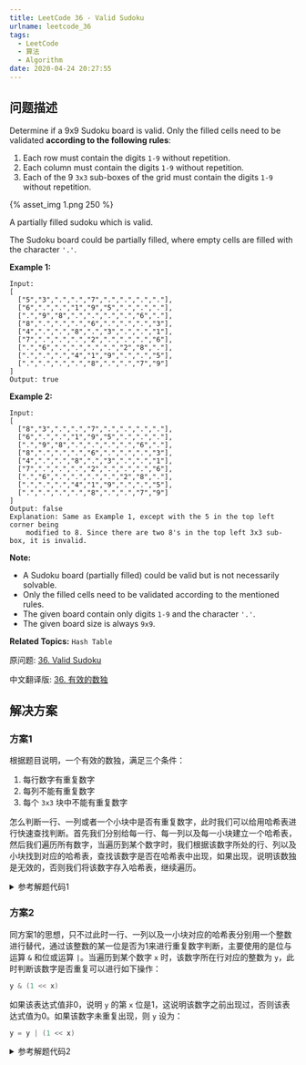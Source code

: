 ```yaml
---
title: LeetCode 36 - Valid Sudoku
urlname: leetcode_36
tags:
  - LeetCode
  - 算法
  - Algorithm
date: 2020-04-24 20:27:55
---
```


## 问题描述

Determine if a 9x9 Sudoku board is valid. Only the filled cells need to be validated __according to the following rules__:

1. Each row must contain the digits `1-9` without repetition.
2. Each column must contain the digits `1-9` without repetition.
3. Each of the 9 `3x3` sub-boxes of the grid must contain the digits `1-9` without repetition.

{% asset_img 1.png 250 %}

A partially filled sudoku which is valid.

The Sudoku board could be partially filled, where empty cells are filled with the character `'.'`.

__Example 1:__

```
Input:
[
  ["5","3",".",".","7",".",".",".","."],
  ["6",".",".","1","9","5",".",".","."],
  [".","9","8",".",".",".",".","6","."],
  ["8",".",".",".","6",".",".",".","3"],
  ["4",".",".","8",".","3",".",".","1"],
  ["7",".",".",".","2",".",".",".","6"],
  [".","6",".",".",".",".","2","8","."],
  [".",".",".","4","1","9",".",".","5"],
  [".",".",".",".","8",".",".","7","9"]
]
Output: true
```

__Example 2:__

```
Input:
[
  ["8","3",".",".","7",".",".",".","."],
  ["6",".",".","1","9","5",".",".","."],
  [".","9","8",".",".",".",".","6","."],
  ["8",".",".",".","6",".",".",".","3"],
  ["4",".",".","8",".","3",".",".","1"],
  ["7",".",".",".","2",".",".",".","6"],
  [".","6",".",".",".",".","2","8","."],
  [".",".",".","4","1","9",".",".","5"],
  [".",".",".",".","8",".",".","7","9"]
]
Output: false
Explanation: Same as Example 1, except with the 5 in the top left corner being 
    modified to 8. Since there are two 8's in the top left 3x3 sub-box, it is invalid.
```

__Note:__

* A Sudoku board (partially filled) could be valid but is not necessarily solvable.
* Only the filled cells need to be validated according to the mentioned rules.
* The given board contain only digits `1-9` and the character `'.'`.
* The given board size is always `9x9`.

__Related Topics:__ `Hash Table`

原问题: [36. Valid Sudoku](https://leetcode.com/problems/valid-sudoku/)

中文翻译版: [36. 有效的数独](https://leetcode-cn.com/problems/valid-sudoku/)

## 解决方案

### 方案1

根据题目说明，一个有效的数独，满足三个条件：

1. 每行数字有重复数字
2. 每列不能有重复数字
3. 每个 `3x3` 块中不能有重复数字

怎么判断一行、一列或者一个小块中是否有重复数字，此时我们可以给用哈希表进行快速查找判断。首先我们分别给每一行、每一列以及每一小块建立一个哈希表，然后我们遍历所有数字，当遍历到某个数字时，我们根据该数字所处的行、列以及小块找到对应的哈希表，查找该数字是否在哈希表中出现，如果出现，说明该数独是无效的，否则我们将该数字存入哈希表，继续遍历。

<details>
<summary>参考解题代码1</summary>

```cpp
#include <vector>
#include <unordered_set>
#include <iostream>
using namespace std;


class Solution {
public:
    bool isValidSudoku(vector<vector<char>>& board) {
        vector<unordered_set<char>> row_sets(9);
        vector<unordered_set<char>> column_sets(9);
        vector<unordered_set<char>> block_sets(9);

        char ch;
        int block_id;
        for (auto i=0; i<9; i++) {
            for (auto j=0; j<9; j++) {
                ch = board[i][j];

                if (ch == '.')
                    continue;

                if (row_sets[i].find(ch) == row_sets[i].end())
                    row_sets[i].insert(ch);
                else
                    return false;

                if (column_sets[j].find(ch) == column_sets[j].end())
                    column_sets[j].insert(ch);
                else
                    return false;

                block_id = int(i / 3.0) * 3 + int(j / 3.0);
                if (block_sets[block_id].find(ch) == block_sets[block_id].end())
                    block_sets[block_id].insert(ch);
                else
                    return false;
            }
        }

        return true;
    }
};

int main()
{
    vector<vector<char>> board = {
            {'5', '3', '.', '.', '7', '.', '.', '.', '.'},
            {'6', '.', '.', '1', '9', '5', '.', '.', '.'}, 
            {'.', '9', '8', '.', '.', '.', '.', '6', '.'}, 
            {'8', '.', '.', '.', '6', '.', '.', '.', '3'}, 
            {'4', '.', '.', '8', '.', '3', '.', '.', '1'}, 
            {'7', '.', '.', '.', '2', '.', '.', '.', '6'}, 
            {'.', '6', '.', '.', '.', '.', '2', '8', '.'}, 
            {'.', '.', '.', '4', '1', '9', '.', '.', '5'}, 
            {'.', '.', '.', '.', '8', '.', '.', '7', '9'}
    };

    for (auto i=0; i<board.size(); i++) {
        for (auto j=0; j<board[i].size(); j++) {
            cout << board[i][j] << " ";
        }
        cout << endl;
    }

    Solution solu;
    cout << "Is valid: " << solu.isValidSudoku(board) << endl;

    return 0;
}
```

</details>

### 方案2

同方案1的思想，只不过此时一行、一列以及一小块对应的哈希表分别用一个整数进行替代，通过该整数的某一位是否为1来进行重复数字判断，主要使用的是位与运算 `&` 和位或运算 `|`。当遍历到某个数字 `x` 时，该数字所在行对应的整数为 `y`，此时判断该数字是否重复可以进行如下操作：

```c
y & (1 << x)
```

如果该表达式值非0，说明 `y` 的第 `x` 位是1，这说明该数字之前出现过，否则该表达式值为0。如果该数字未重复出现，则 `y` 设为：

```cpp
y = y | (1 << x) 
```

<details>
<summary>参考解题代码2</summary>

```cpp
#include <iostream>
#include <cmath>
#include <vector>
using namespace std;


class Solution {
public:
    bool isValidSudoku(vector<vector<char>>& board) {
        int row_status[board.size()];
        int col_status[board.size()];
        int cell_status[board.size()];
        int digit, cell, block_size, num_blocks;

        for (int i=0; i<board.size(); i++) {
            row_status[i] = 0;
            col_status[i] = 0;
            cell_status[i] = 0;
        }

        block_size = int(sqrt(board.size()));
        num_blocks = board.size() / block_size;
        for (int i=0; i<board.size(); i++) {
            for (int j=0; j<board[i].size(); j++) {
                if (board[i][j] == '.')
                    continue;

                digit = 1 << (board[i][j] - '0');
                cell = (i / block_size) * num_blocks + (j / block_size);
                if ((row_status[i] & digit) != 0)
                    return false;
                if ((col_status[j] & digit) != 0)
                    return false;
                if ((cell_status[cell] & digit) != 0)
                    return false;
                row_status[i] |= digit;
                col_status[j] |= digit;
                cell_status[cell] |= digit;
            }
        }

        return true;
    }
};

int main()
{
    vector<vector<char>> board = {
            {'5', '3', '.', '.', '7', '.', '.', '.', '.'},
            {'6', '.', '.', '1', '9', '5', '.', '.', '.'},
            {'.', '9', '8', '.', '.', '.', '.', '6', '.'},
            {'8', '.', '.', '.', '6', '.', '.', '.', '3'},
            {'4', '.', '.', '8', '.', '3', '.', '.', '1'},
            {'7', '.', '.', '.', '2', '.', '.', '.', '6'},
            {'.', '6', '.', '.', '.', '.', '2', '8', '.'},
            {'.', '.', '.', '4', '1', '9', '.', '.', '5'},
            {'.', '.', '.', '.', '8', '.', '.', '7', '9'}
    };

    for (auto i=0; i<board.size(); i++) {
        for (auto j=0; j<board[i].size(); j++) {
            cout << board[i][j] << " ";
        }
        cout << endl;
    }

    Solution solu;
    cout << "Is valid: " << solu.isValidSudoku(board) << endl;

    return 0;
}
```

</details>